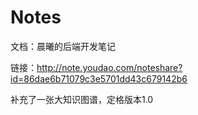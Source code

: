 # Notes

文档：晨曦的后端开发笔记

链接：http://note.youdao.com/noteshare?id=86dae6b71079c3e5701dd43c679142b6

补充了一张大知识图谱，定格版本1.0
